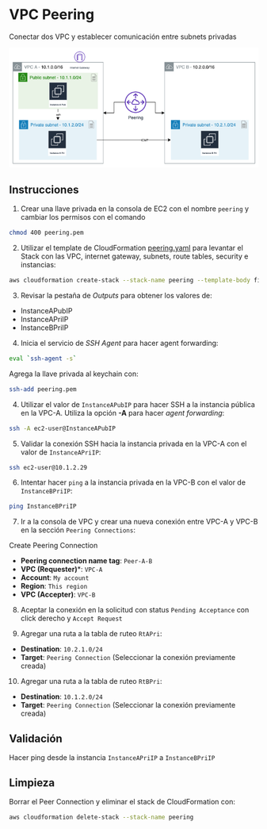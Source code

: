 # VPC Peering

Conectar dos VPC y establecer comunicación entre subnets privadas

![Diagrama](./images/vpc-peering.png)

## Instrucciones

1. Crear una llave privada en la consola de EC2 con el nombre `peering` y cambiar los permisos con el comando

```bash
chmod 400 peering.pem
```

2. Utilizar el template de CloudFormation [peering.yaml](./peering.yaml) para levantar el Stack con las VPC, internet gateway, subnets, route tables, security e instancias:

```bash
aws cloudformation create-stack --stack-name peering --template-body file://peering.yaml
```

3. Revisar la pestaña de *Outputs* para obtener los valores de:

- InstanceAPubIP
- InstanceAPriIP
- InstanceBPriIP

4. Inicia el servicio de *SSH Agent* para hacer agent forwarding:

```bash
eval `ssh-agent -s`
```

Agrega la llave privada al keychain con:

```bash
ssh-add peering.pem
```

4. Utilizar el valor de `InstanceAPubIP` para hacer SSH a la instancia pública en la VPC-A. Utiliza la opción **-A** para hacer *agent forwarding*:

```bash
ssh -A ec2-user@InstanceAPubIP
```

5. Validar la conexión SSH hacia la instancia privada en la VPC-A con el valor de `InstanceAPriIP`:

```bash
ssh ec2-user@10.1.2.29
```

6. Intentar hacer `ping` a la instancia privada en la VPC-B con el valor de `InstanceBPriIP`:

```bash
ping InstanceBPriIP
```

7. Ir a la consola de VPC y crear una nueva conexión entre VPC-A y VPC-B en la sección `Peering Connections`:

Create Peering Connection

- **Peering connection name tag**: `Peer-A-B`
- **VPC (Requester)***: `VPC-A`
- **Account**: `My account`
- **Region**: `This region`
- **VPC (Accepter)**: `VPC-B`

8. Aceptar la conexión en la solicitud con status `Pending Acceptance` con click derecho y `Accept Request`

9. Agregar una ruta a la tabla de ruteo `RtAPri`:

- **Destination**: `10.2.1.0/24`
- **Target**: `Peering Connection` (Seleccionar la conexión previamente creada)

10. Agregar una ruta a la tabla de ruteo `RtBPri`:

- **Destination**: `10.1.2.0/24`
- **Target**: `Peering Connection` (Seleccionar la conexión previamente creada)

## Validación

Hacer ping desde la instancia `InstanceAPriIP` a `InstanceBPriIP`

## Limpieza

Borrar el Peer Connection y eliminar el stack de CloudFormation con:

```bash
aws cloudformation delete-stack --stack-name peering
```
